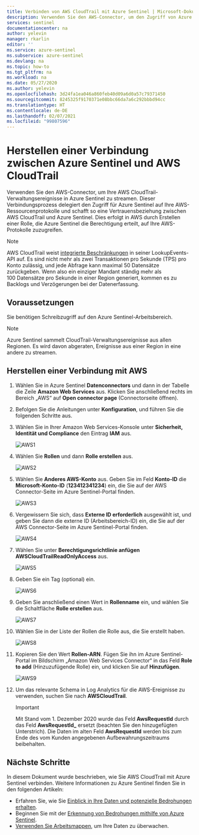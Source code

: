 ```yaml
---
title: Verbinden von AWS CloudTrail mit Azure Sentinel | Microsoft-Dokumentation
description: Verwenden Sie den AWS-Connector, um den Zugriff von Azure Sentinel auf AWS-Ressourcenprotokolle zu delegieren und eine Vertrauensstellung zwischen AWS CloudTrail und Azure Sentinel herzustellen.
services: sentinel
documentationcenter: na
author: yelevin
manager: rkarlin
editor: ''
ms.service: azure-sentinel
ms.subservice: azure-sentinel
ms.devlang: na
ms.topic: how-to
ms.tgt_pltfrm: na
ms.workload: na
ms.date: 05/27/2020
ms.author: yelevin
ms.openlocfilehash: 3d24fa1ea046a860feb40d09a6d0a57c79371450
ms.sourcegitcommit: 8245325f9170371e08bbc66da7a6c292bbbd94cc
ms.translationtype: HT
ms.contentlocale: de-DE
ms.lasthandoff: 02/07/2021
ms.locfileid: "99807596"
---
```

# <a name="connect-azure-sentinel-to-aws-cloudtrail"></a>Herstellen einer Verbindung zwischen Azure Sentinel und AWS CloudTrail

Verwenden Sie den AWS-Connector, um Ihre AWS CloudTrail-Verwaltungsereignisse in Azure Sentinel zu streamen. Dieser Verbindungsprozess delegiert den Zugriff für Azure Sentinel auf Ihre AWS-Ressourcenprotokolle und schafft so eine Vertrauensbeziehung zwischen AWS CloudTrail und Azure Sentinel. Dies erfolgt in AWS durch Erstellen einer Rolle, die Azure Sentinel die Berechtigung erteilt, auf Ihre AWS-Protokolle zuzugreifen.

> [!NOTE]
> AWS CloudTrail weist [integrierte Beschränkungen](https://docs.aws.amazon.com/awscloudtrail/latest/userguide/WhatIsCloudTrail-Limits.html) in seiner LookupEvents-API auf. Es sind nicht mehr als zwei Transaktionen pro Sekunde (TPS) pro Konto zulässig, und jede Abfrage kann maximal 50 Datensätze zurückgeben. Wenn also ein einziger Mandant ständig mehr als 100 Datensätze pro Sekunde in einer Region generiert, kommen es zu Backlogs und Verzögerungen bei der Datenerfassung.

## <a name="prerequisites"></a>Voraussetzungen

Sie benötigen Schreibzugriff auf den Azure Sentinel-Arbeitsbereich.

> [!NOTE]
> Azure Sentinel sammelt CloudTrail-Verwaltungsereignisse aus allen Regionen. Es wird davon abgeraten, Ereignisse aus einer Region in eine andere zu streamen.

## <a name="connect-aws"></a>Herstellen einer Verbindung mit AWS 


1. Wählen Sie in Azure Sentinel **Datenconnectors** und dann in der Tabelle die Zeile **Amazon Web Services** aus. Klicken Sie anschließend rechts im Bereich „AWS“ auf **Open connector page** (Connectorseite öffnen).

1. Befolgen Sie die Anleitungen unter **Konfiguration**, und führen Sie die folgenden Schritte aus.
 
1.  Wählen Sie in Ihrer Amazon Web Services-Konsole unter **Sicherheit, Identität und Compliance** den Eintrag **IAM** aus.

    ![AWS1](./media/connect-aws/aws-1.png)

1.  Wählen Sie **Rollen** und dann **Rolle erstellen** aus.

    ![AWS2](./media/connect-aws/aws-2.png)

1.  Wählen Sie **Anderes AWS-Konto** aus. Geben Sie im Feld **Konto-ID** die **Microsoft-Konto-ID** (**123412341234**) ein, die Sie auf der AWS Connector-Seite im Azure Sentinel-Portal finden.

    ![AWS3](./media/connect-aws/aws-3.png)

1.  Vergewissern Sie sich, dass **Externe ID erforderlich** ausgewählt ist, und geben Sie dann die externe ID (Arbeitsbereich-ID) ein, die Sie auf der AWS Connector-Seite im Azure Sentinel-Portal finden.

    ![AWS4](./media/connect-aws/aws-4.png)

1.  Wählen Sie unter **Berechtigungsrichtlinie anfügen** **AWSCloudTrailReadOnlyAccess** aus.

    ![AWS5](./media/connect-aws/aws-5.png)

1.  Geben Sie ein Tag (optional) ein.

    ![AWS6](./media/connect-aws/aws-6.png)

1.  Geben Sie anschließend einen Wert in **Rollenname** ein, und wählen Sie die Schaltfläche **Rolle erstellen** aus.

    ![AWS7](./media/connect-aws/aws-7.png)

1.  Wählen Sie in der Liste der Rollen die Rolle aus, die Sie erstellt haben.

    ![AWS8](./media/connect-aws/aws-8.png)

1.  Kopieren Sie den Wert **Rollen-ARN**. Fügen Sie ihn im Azure Sentinel-Portal im Bildschirm „Amazon Web Services Connector“ in das Feld **Role to add** (Hinzuzufügende Rolle) ein, und klicken Sie auf **Hinzufügen**.

    ![AWS9](./media/connect-aws/aws-9.png)

1. Um das relevante Schema in Log Analytics für die AWS-Ereignisse zu verwenden, suchen Sie nach **AWSCloudTrail**.

    > [!IMPORTANT]
    > Mit Stand vom 1. Dezember 2020 wurde das Feld **AwsRequestId** durch das Feld **AwsRequestId_** ersetzt (beachten Sie den hinzugefügten Unterstrich). Die Daten im alten Feld **AwsRequestId** werden bis zum Ende des vom Kunden angegebenen Aufbewahrungszeitraums beibehalten.

## <a name="next-steps"></a>Nächste Schritte
In diesem Dokument wurde beschrieben, wie Sie AWS CloudTrail mit Azure Sentinel verbinden. Weitere Informationen zu Azure Sentinel finden Sie in den folgenden Artikeln:
- Erfahren Sie, wie Sie [Einblick in Ihre Daten und potenzielle Bedrohungen erhalten](quickstart-get-visibility.md).
- Beginnen Sie mit der [Erkennung von Bedrohungen mithilfe von Azure Sentinel](tutorial-detect-threats-built-in.md).
- [Verwenden Sie Arbeitsmappen](tutorial-monitor-your-data.md), um Ihre Daten zu überwachen.
